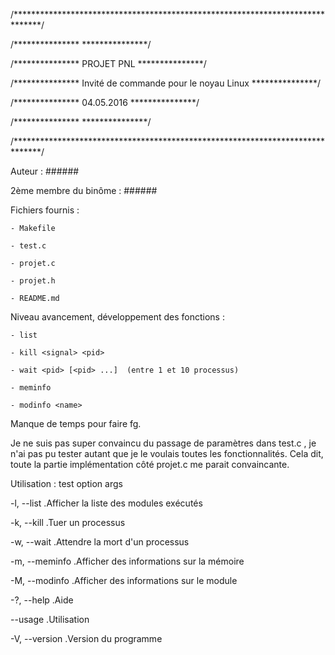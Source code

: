 /******************************************************************************/

/***************                                                ***************/

/***************                  PROJET PNL                    ***************/

/***************     Invité de commande pour le noyau Linux     ***************/

/***************                  04.05.2016                    ***************/

/***************                                                ***************/

/******************************************************************************/


Auteur : ######

2ème membre du binôme : ######


Fichiers fournis :

	- Makefile
	
	- test.c
	
	- projet.c
	
	- projet.h
	
	- README.md


Niveau avancement, développement des fonctions :

	- list
	
	- kill <signal> <pid>
	
	- wait <pid> [<pid> ...]  (entre 1 et 10 processus)
	
	- meminfo
	
	- modinfo <name>
	
	
Manque de temps pour faire fg.

Je ne suis pas super convaincu du passage de paramètres dans test.c , je n'ai pas pu tester autant que je le voulais toutes les fonctionnalités. Cela dit, toute la partie implémentation côté projet.c me parait convaincante.


Utilisation : test option args

  -l, --list            .Afficher la liste des modules exécutés
  
  -k, --kill      	.Tuer un processus       
  
  -w, --wait            .Attendre la mort d'un processus
  
  -m, --meminfo         .Afficher des informations sur la mémoire
  
  -M, --modinfo		.Afficher des informations sur le module   
  
  -?, --help            .Aide   
  
  --usage               .Utilisation    
  
  -V, --version         .Version du programme 
  




